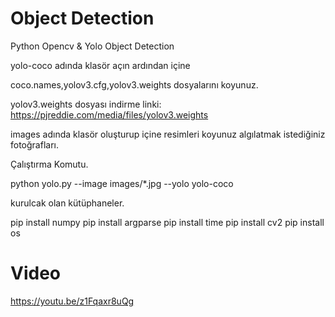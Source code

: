 # Object Detection
Python Opencv &amp; Yolo Object Detection

yolo-coco adında klasör açın ardından içine 

coco.names,yolov3.cfg,yolov3.weights dosyalarını koyunuz.

yolov3.weights dosyası indirme linki: https://pjreddie.com/media/files/yolov3.weights

images adında klasör oluşturup içine resimleri koyunuz algılatmak istediğiniz fotoğrafları.

Çalıştırma Komutu.

python yolo.py --image images/*.jpg --yolo yolo-coco

kurulcak olan kütüphaneler.

pip install numpy
pip install argparse
pip install time
pip install cv2
pip install os

# Video 
https://youtu.be/z1Fqaxr8uQg

